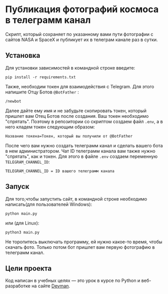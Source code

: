 # Публикация фотографий космоса в телеграмм канал

Скрипт, который сохраняет по указанному вами пути фотографии с сайтов NASA и SpaceX и публикует их в телеграм канале раз в сутки.

## Установка

Для установки зависимостей в командной строке введите:

```
pip install -r requirements.txt
```
Также, необходим токен для взаимодействия с Telegram. Для этого напишите Отцу Ботов `@BotFather` :
```
/newbot
```
Далее дайте ему имя и не забудьте скопировать токен, который пришлет вам Отец Ботов после создания.
Ваш токен необходимо "спрятать". Поэтому в репозитории со скриптом создаем файл `.env`,
а в него кладем токен следующим образом:
```
Название токена=Токен, который вы получили от @BotFather
```
После чего вам нужно создать телеграмм канал и сделать вашего бота в нем администратором.
Чат ID телеграмм канала вам также нужно "спрятать", как и токен. Для этого в файле `.env` создаем переменную `TELEGRAM_CHANNEL_ID`:
```
TELEGRAM_CHANNEL_ID = ID вашего телеграмм канала
```


## Запуск

Для того,чтобы запустить сайт, в командной строке необходимо написать(для пользователей Windows):
```
python main.py
``` 
 или (для Linux):
```
python3 main.py
```
Не торопитесь выключать программу, ей нужно какое-то время, чтобы скачать фото. Только потом бот пришлет вам первую фотографию в телеграмм канал.

## Цели проекта

Код написан в учебных целях — это урок в курсе по Python и веб-разработке на сайте [Devman](https://dvmn.org).